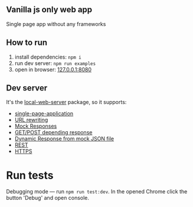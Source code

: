 ## Vanilla js only web app 
Single page app without any frameworks

## How to run
1. install dependencies: `npm i`
2. run dev server: `npm run examples`
3. open in browser: [127.0.0.1:8080](http://127.0.0.1:8080)

## Dev server
It's the [local-web-server](https://github.com/75lb/local-web-server) package, so it supports:

- [single-page-application](https://github.com/75lb/local-web-server#single-page-application)
- [URL rewriting](https://github.com/75lb/local-web-server#url-rewriting)
- [Mock Responses](https://github.com/75lb/local-web-server#mock-responses)
- [GET/POST depending response](https://github.com/75lb/local-web-server#multiple-potential-responses)
- [Dynamic Response from mock JSON file](https://github.com/75lb/local-web-server#dynamic-response)
- [REST](https://github.com/75lb/local-web-server#restful-resource-example)
- [HTTPS](https://github.com/75lb/local-web-server#https-server)


# Run tests
Debugging mode — run `npm run test:dev`. In the opened Chrome click the button 'Debug' and open console.